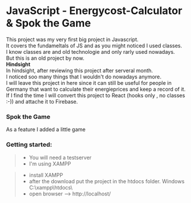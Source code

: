 # JavaScript - Energycost-Calculator & Spok the Game

This project was my very first big project in Javascript.  
It covers the fundameltals of JS and  as you might noticed I used classes.  
I know classes are and old technologie and only rarly used nowadays.  
But this is an old project by now.  
**Hindsight**  
In hindsight, after reviewing this project after serveral month.  
I noticed soo many things that I wouldn't do nowadays anymore.  
I will leave this project in here since it can still be useful for people 
in Germany that want to calculate their energieprices and keep a record of it.  
If I find the time I will convert this project to React (hooks only , no classes :-)) and attache it to Firebase.

### Spok the Game
As a feature I added a little game  


### Getting started:

> - You will need a testserver  
> - I'm using XAMPP  

> - install XAMPP   
> - after the download put the project in the htdocs folder. Windows C:\xampp\htdocs\
> - open browser  --> http://localhost/

